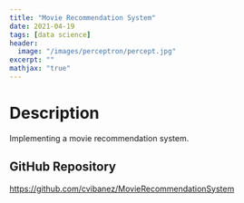 ```yaml
---
title: "Movie Recommendation System"
date: 2021-04-19
tags: [data science]
header:
  image: "/images/perceptron/percept.jpg"
excerpt: ""
mathjax: "true"
---
```


# Description
Implementing a movie recommendation system.

## GitHub Repository
https://github.com/cvibanez/MovieRecommendationSystem
